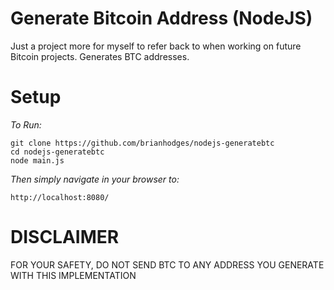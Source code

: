 # Generate Bitcoin Address (NodeJS)
Just a project more for myself to refer back to when working on future Bitcoin projects. Generates BTC addresses.

# Setup
*To Run:*
  ```
  git clone https://github.com/brianhodges/nodejs-generatebtc
  cd nodejs-generatebtc
  node main.js
  ```
*Then simply navigate in your browser to:* 
 
    http://localhost:8080/

# DISCLAIMER
FOR YOUR SAFETY, DO NOT SEND BTC TO ANY ADDRESS YOU GENERATE WITH THIS IMPLEMENTATION
